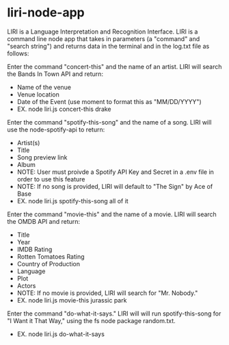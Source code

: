 # liri-node-app

LIRI is a Language Interpretation and Recognition Interface. LIRI is a command line node app that takes in parameters (a "command" and "search string") and returns data in the terminal and in the log.txt file as follows:

Enter the command "concert-this" and the name of an artist. LIRI will search the Bands In Town API and return:
  - Name of the venue
  - Venue location
  - Date of the Event (use moment to format this as "MM/DD/YYYY")
  - EX. node liri.js concert-this drake

Enter the command "spotify-this-song" and the name of a song. LIRI will use the node-spotify-api to return:
  - Artist(s)
  - Title
  - Song preview link
  - Album
  - NOTE: User must proivde a Spotify API Key and Secret in a .env file in order to use this feature
  - NOTE: If no song is provided, LIRI will default to "The Sign" by Ace of Base
  - EX. node liri.js spotify-this-song all of it

Enter the command "movie-this" and the name of a movie. LIRI will search the OMDB API and return:
   - Title
   - Year
   - IMDB Rating
   - Rotten Tomatoes Rating
   - Country of Production
   - Language
   - Plot
   - Actors
   - NOTE: If no movie is provided, LIRI will search for "Mr. Nobody."
   - EX. node liri.js movie-this jurassic park 

Enter the command "do-what-it-says." LIRI will will run spotify-this-song for "I Want it That Way," using the fs node package random.txt.
  - EX. node liri.js do-what-it-says
